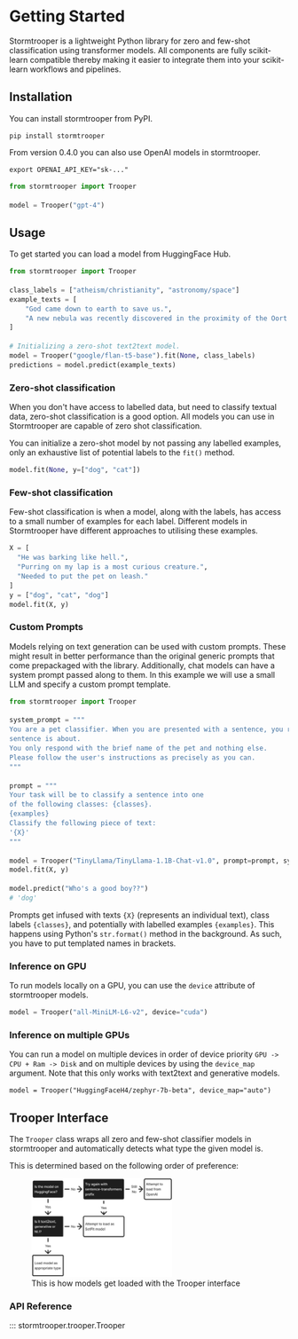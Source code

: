 # Getting Started

Stormtrooper is a lightweight Python library for zero and few-shot classification using transformer models. All components are fully scikit-learn compatible thereby making it easier to integrate them into your scikit-learn workflows and pipelines.

## Installation
You can install stormtrooper from PyPI.

```
pip install stormtrooper
```

From version 0.4.0 you can also use OpenAI models in stormtrooper.

```
export OPENAI_API_KEY="sk-..."
```

```python
from stormtrooper import Trooper

model = Trooper("gpt-4")
```

## Usage

To get started you can load a model from HuggingFace Hub.

```Python
from stormtrooper import Trooper

class_labels = ["atheism/christianity", "astronomy/space"]
example_texts = [
    "God came down to earth to save us.",
    "A new nebula was recently discovered in the proximity of the Oort cloud."
]

# Initializing a zero-shot text2text model.
model = Trooper("google/flan-t5-base").fit(None, class_labels)
predictions = model.predict(example_texts)
```
### Zero-shot classification

When you don't have access to labelled data, but need to classify textual data, zero-shot classification is a good option.
All models you can use in Stormtrooper are capable of zero shot classification.

You can initialize a zero-shot model by not passing any labelled examples, only an exhaustive list of potential labels to the `fit()` method.

```Python
model.fit(None, y=["dog", "cat"])
```

### Few-shot classification

Few-shot classification is when a model, along with the labels, has access to a small number of examples for each label.
Different models in Stormtrooper have different approaches to utilising these examples.
```Python
X = [
  "He was barking like hell.",
  "Purring on my lap is a most curious creature.",
  "Needed to put the pet on leash."
]
y = ["dog", "cat", "dog"]
model.fit(X, y)
```

### Custom Prompts

Models relying on text generation can be used with custom prompts. These might result in better performance than the original generic prompts that come prepackaged with the library.
Additionally, chat models can have a system prompt passed along to them.
In this example we will use a small LLM and specify a custom prompt template.

```python
from stormtrooper import Trooper

system_prompt = """
You are a pet classifier. When you are presented with a sentence, you recognize which pet the
sentence is about.
You only respond with the brief name of the pet and nothing else.
Please follow the user's instructions as precisely as you can.
"""

prompt = """
Your task will be to classify a sentence into one
of the following classes: {classes}.
{examples}
Classify the following piece of text:
'{X}'
"""

model = Trooper("TinyLlama/TinyLlama-1.1B-Chat-v1.0", prompt=prompt, system_prompt=system_prompt)
model.fit(X, y)

model.predict("Who's a good boy??")
# 'dog'
```

Prompts get infused with texts `{X}` (represents an individual text), class labels `{classes}`, and potentially with labelled examples `{examples}`.
This happens using Python's `str.format()` method in the background.
As such, you have to put templated names in brackets.

### Inference on GPU

To run models locally on a GPU, you can use the `device` attribute of stormtrooper models.

```python
model = Trooper("all-MiniLM-L6-v2", device="cuda")

```

### Inference on multiple GPUs

You can run a model on multiple devices in order of device priority `GPU -> CPU + Ram -> Disk` and on multiple devices by using the `device_map` argument.
Note that this only works with text2text and generative models.

```
model = Trooper("HuggingFaceH4/zephyr-7b-beta", device_map="auto")
```

## Trooper Interface

The `Trooper` class wraps all zero and few-shot classifier models in stormtrooper
and automatically detects what type the given model is.

This is determined based on the following order of preference:

<figure>
  <img src="./_static/trooper_priority_order.png" width="60%" style="margin-left: auto;margin-right: auto;">
  <figcaption>This is how models get loaded with the Trooper interface</figcaption>
</figure>

### API Reference

::: stormtrooper.trooper.Trooper
